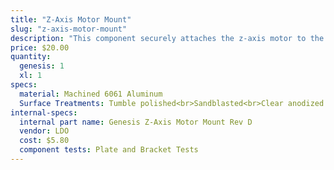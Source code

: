 ```yaml
---
title: "Z-Axis Motor Mount"
slug: "z-axis-motor-mount"
description: "This component securely attaches the z-axis motor to the z-axis extrusion."
price: $20.00
quantity:
  genesis: 1
  xl: 1
specs:
  material: Machined 6061 Aluminum
  Surface Treatments: Tumble polished<br>Sandblasted<br>Clear anodized
internal-specs:
  internal part name: Genesis Z-Axis Motor Mount Rev D
  vendor: LDO
  cost: $5.80
  component tests: Plate and Bracket Tests
---
```

